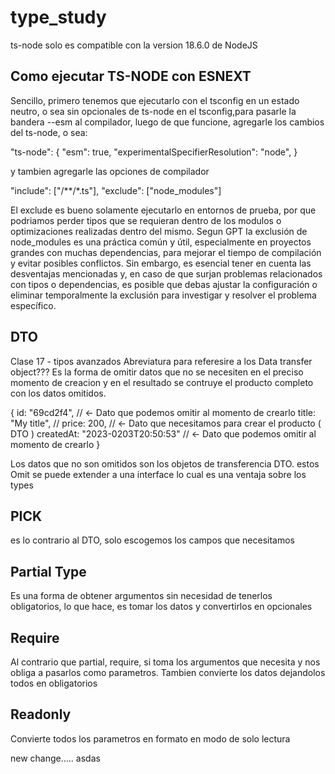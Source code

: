 # type_study
ts-node solo es compatible con la version 18.6.0 de NodeJS

## Como ejecutar TS-NODE con ESNEXT

Sencillo, primero tenemos que ejecutarlo con el tsconfig en un estado neutro, o sea sin opcionales de ts-node en el tsconfig,para pasarle la bandera --esm al compilador, luego de que funcione, agregarle los cambios del ts-node, o sea:

"ts-node": {
  "esm": true,
  "experimentalSpecifierResolution": "node",
}

y tambien agregarle las opciones de compilador

"include": ["/**/*.ts"],
"exclude": ["node_modules"]

El exclude es bueno solamente ejecutarlo en entornos de prueba, por que podriamos perder tipos que se requieran dentro de los modulos o optimizaciones realizadas dentro del mismo. Segun GPT  la exclusión de node_modules es una práctica común y útil, especialmente en proyectos grandes con muchas dependencias, para mejorar el tiempo de compilación y evitar posibles conflictos. Sin embargo, es esencial tener en cuenta las desventajas mencionadas y, en caso de que surjan problemas relacionados con tipos o dependencias, es posible que debas ajustar la configuración o eliminar temporalmente la exclusión para investigar y resolver el problema específico.

## DTO

Clase 17 - tipos avanzados
Abreviatura para referesire a los Data transfer object??? Es la forma de omitir datos que no se necesiten en el preciso momento de creacion y en el resultado se contruye el producto completo con los datos omitidos.

{
  id: "69cd2f4", // <- Dato que podemos omitir al momento de crearlo
  title: "My title", //
  price: 200,        //  <- Dato que necesitamos para crear el producto ( DTO )
  createdAt: "2023-0203T20:50:53"  // <- Dato que podemos omitir al momento de crearlo
}

Los datos que no son omitidos son los objetos de transferencia DTO. estos Omit se puede extender a una interface lo cual es una ventaja sobre los types

## PICK

es lo contrario al DTO, solo escogemos los campos que necesitamos

## Partial Type

Es una forma de obtener argumentos sin necesidad de tenerlos obligatorios, lo que hace, es tomar los datos y convertirlos en opcionales

## Require

Al contrario que partial, require, si toma los argumentos que necesita y nos obliga a pasarlos como parametros.
Tambien convierte los datos dejandolos todos en obligatorios

## Readonly

Convierte todos los parametros en formato en modo de solo lectura

new change..... asdas
